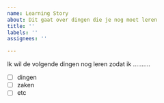```yaml
---
name: Learning Story
about: Dit gaat over dingen die je nog moet leren
title: ''
labels: ''
assignees: ''

---
```


Ik wil de volgende dingen nog leren zodat ik ..........
- [ ] dingen
- [ ] zaken
- [ ] etc
